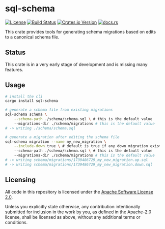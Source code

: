 sql-schema
==========

[![License](https://img.shields.io/badge/License-Apache%202.0-blue.svg)](https://opensource.org/licenses/Apache-2.0)
[![Build Status](https://github.com/jvatic/sql-schema/actions/workflows/rust.yml/badge.svg?branch=main)](https://github.com/jvatic/sql-schema/actions?query=workflow%3ARust+branch%3Amain)
[![Crates.io Version](https://img.shields.io/crates/v/sql-schema)](https://crates.io/crates/sql-schema)
[![docs.rs](https://img.shields.io/docsrs/sql-schema)](https://docs.rs/sql-schema)

This crate provides tools for generating schema migrations based on edits to a canonical schema file.

## Status

This crate is in a very early stage of development and is missing many features.

## Usage

```sh
# install the cli
cargo install sql-schema

# generate a schema file from existing migrations
sql-schema schema \
    --schema-path ./schema/schema.sql \ # this is the default value
    --migrations-dir ./schema/migrations # this is the default value
# -> writing ./schema/schema.sql

# generate a migration after editing the schema file
sql-schema migration --name my_new_migration \
    --include-down true \ # default is true if any down migration exists
    --schema-path ./schema/schema.sql \ # this is the default value
    --migrations-dir ./schema/migrations # this is the default value
# -> writing schema/migrations/1739486729_my_new_migration.up.sql
# -> writing schema/migrations/1739486729_my_new_migration.down.sql
```

## Licensing

All code in this repository is licensed under the [Apache Software License 2.0](LICENSE.txt).

Unless you explicitly state otherwise, any contribution intentionally submitted for inclusion in the work by you, as defined in the Apache-2.0 license, shall be licensed as above, without any additional terms or conditions.
